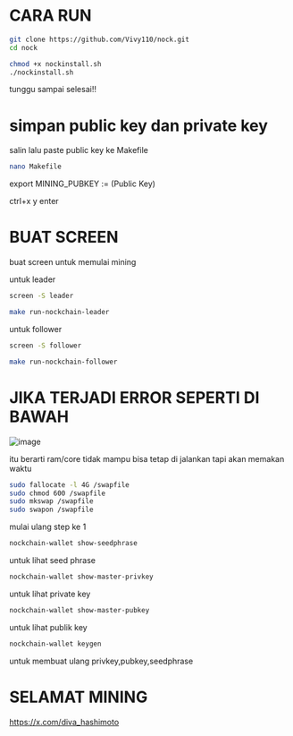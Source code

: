 # CARA RUN 

 ```bash
git clone https://github.com/Vivy110/nock.git
cd nock

chmod +x nockinstall.sh
./nockinstall.sh
 ```
tunggu sampai selesai!!

# simpan public key dan private key

salin lalu paste public key ke Makefile

 ```bash
nano Makefile
```

export MINING_PUBKEY := (Public Key)

ctrl+x y enter 

# BUAT SCREEN

buat screen untuk memulai mining

untuk leader 

```bash
screen -S leader
 ```

```bash
make run-nockchain-leader
 ```

untuk follower 

```bash
screen -S follower
 ```

```bash
make run-nockchain-follower
 ```

# JIKA TERJADI ERROR SEPERTI DI BAWAH

![image](https://github.com/user-attachments/assets/0a76cd8a-a48d-4c53-bc15-39760b8d0ef0)

itu berarti ram/core tidak mampu 
bisa tetap di jalankan tapi akan memakan waktu 

```bash
sudo fallocate -l 4G /swapfile
sudo chmod 600 /swapfile
sudo mkswap /swapfile
sudo swapon /swapfile
 ```

mulai ulang step ke 1

```bash
nockchain-wallet show-seedphrase
 ```
untuk lihat seed phrase

```bash
nockchain-wallet show-master-privkey
```
untuk lihat private key

```bash
nockchain-wallet show-master-pubkey
```
untuk lihat publik key

```bash
nockchain-wallet keygen
```
untuk membuat ulang privkey,pubkey,seedphrase


# SELAMAT MINING

https://x.com/diva_hashimoto


